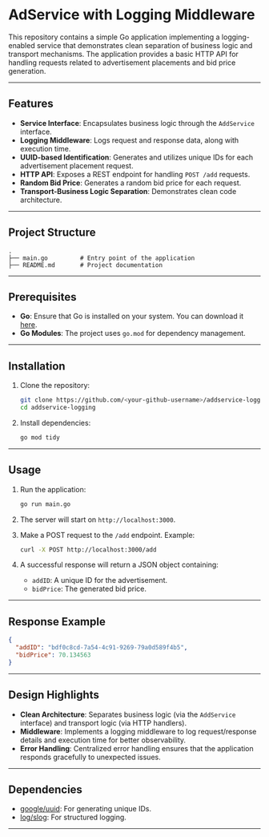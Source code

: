 # AdService with Logging Middleware

This repository contains a simple Go application implementing a logging-enabled service that demonstrates clean separation of business logic and transport mechanisms. The application provides a basic HTTP API for handling requests related to advertisement placements and bid price generation.

---

## Features

- **Service Interface**: Encapsulates business logic through the `AddService` interface.
- **Logging Middleware**: Logs request and response data, along with execution time.
- **UUID-based Identification**: Generates and utilizes unique IDs for each advertisement placement request.
- **HTTP API**: Exposes a REST endpoint for handling `POST /add` requests.
- **Random Bid Price**: Generates a random bid price for each request.
- **Transport-Business Logic Separation**: Demonstrates clean code architecture.

---

## Project Structure

```
.
├── main.go         # Entry point of the application
├── README.md       # Project documentation
```

---

## Prerequisites

- **Go**: Ensure that Go is installed on your system. You can download it [here](https://golang.org/dl/).
- **Go Modules**: The project uses `go.mod` for dependency management.

---

## Installation

1. Clone the repository:

   ```bash
   git clone https://github.com/<your-github-username>/addservice-logging.git
   cd addservice-logging
   ```

2. Install dependencies:

   ```bash
   go mod tidy
   ```

---

## Usage

1. Run the application:

   ```bash
   go run main.go
   ```

2. The server will start on `http://localhost:3000`.

3. Make a POST request to the `/add` endpoint. Example:

   ```bash
   curl -X POST http://localhost:3000/add
   ```

4. A successful response will return a JSON object containing:

   - `addID`: A unique ID for the advertisement.
   - `bidPrice`: The generated bid price.

---

## Response Example

```json
{
  "addID": "bdf0c8cd-7a54-4c91-9269-79a0d589f4b5",
  "bidPrice": 70.134563
}
```

---

## Design Highlights

- **Clean Architecture**: Separates business logic (via the `AddService` interface) and transport logic (via HTTP handlers).
- **Middleware**: Implements a logging middleware to log request/response details and execution time for better observability.
- **Error Handling**: Centralized error handling ensures that the application responds gracefully to unexpected issues.

---

## Dependencies

- [google/uuid](https://github.com/google/uuid): For generating unique IDs.
- [log/slog](https://pkg.go.dev/log/slog): For structured logging.

---

